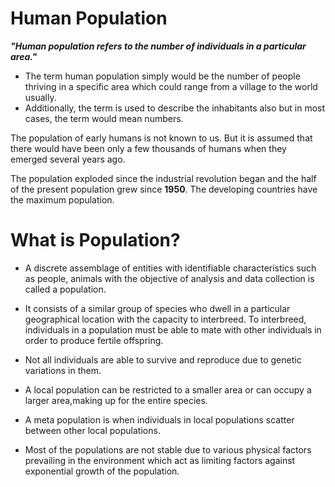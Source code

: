 # Human Population

***"Human population refers to the number of individuals in a particular
area."***

+ The term human population simply would be the number of people thriving in a
  specific area which could range from a village to the world usually. 
+ Additionally, the term is used to describe the inhabitants also but in most
  cases, the term would mean numbers.

The population of early humans is not known to us. But it is assumed that there
would have been only a few thousands of humans when they emerged several years
ago.

The population exploded since the industrial revolution began and the half of
the present population grew since **1950**. The developing countries have the
maximum population.

# What is Population?

+ A discrete assemblage of entities with identifiable characteristics such as
  people, animals with the objective of analysis and data collection is called
  a population. 

+ It consists of a similar group of species who dwell in a particular
  geographical location with the capacity to interbreed. To interbreed,
  individuals in a population must be able to mate with other individuals in
  order to produce fertile offspring.

+ Not all individuals are able to survive and reproduce due to genetic
  variations in them.

+ A local population can be restricted to a smaller area or can occupy a larger
  area,making up for the entire species. 

+ A meta population is when individuals in local populations scatter between
  other local populations.

+ Most of the populations are not stable due to various physical factors
  prevailing in the environment which act as limiting factors against
  exponential growth of the population.
